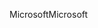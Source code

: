 <span data-ttu-id="46d29-101">Microsoft</span><span class="sxs-lookup"><span data-stu-id="46d29-101">Microsoft</span></span>